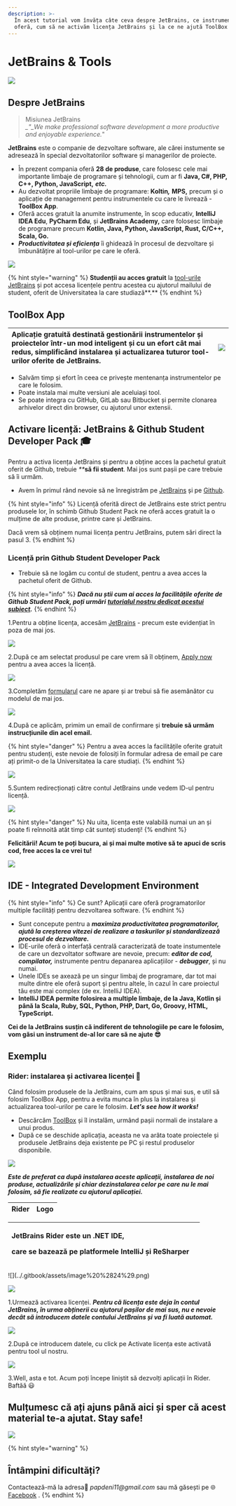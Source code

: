 ```yaml
---
description: >-
  În acest tutorial vom învăța câte ceva despre JetBrains, ce instrumente ne
  oferă, cum să ne activăm licența JetBrains și la ce ne ajută ToolBox App.
---
```


# JetBrains & Tools

![](../.gitbook/assets/jetbrains-apps.png)

## Despre JetBrains

> Misiunea JetBrains  
> _\_"\_We make professional software development a more productive and enjoyable experience._"

**JetBrains** este o companie de dezvoltare software, ale cărei instumente se adresează în special dezvoltatorilor software și managerilor de proiecte.

* În prezent compania oferă **28 de produse**, care folosesc cele mai importante limbaje de programare și tehnologii, cum ar fi **Java, C\#, PHP, C++, Python, JavaScript,** _**etc.**_ 
* Au dezvoltat propriile limbaje de programare: **Koltin**_**,**_ **MPS,** precum și o aplicație de management pentru instrumentele cu care le livrează - **ToolBox App**.
* Oferă acces gratuit la anumite instrumente, în scop educativ, **IntelliJ IDEA Edu**, **PyCharm Edu**, și **JetBrains Academy,** care folosesc limbaje de programare precum **Kotlin, Java, Python, JavaScript, Rust, C/C++, Scala, Go.**
* _**Productivitatea și eficiența**_ îi ghidează în procesul de dezvoltare și îmbunătățire al tool-urilor pe care le oferă. 

![](../.gitbook/assets/jetbrains-logo.png)

{% hint style="warning" %}
**Studenții au acces gratuit** la [tool-urile JetBrains](https://www.jetbrains.com/products.html#) și pot accesa licențele pentru acestea cu ajutorul mailului de student, oferit de Universitatea la care studiază**.**
{% endhint %}

## ToolBox App

| Aplicație gratuită destinată gestionării instrumentelor și proiectelor într-un mod inteligent și cu un efort cât mai redus, simplificând instalarea și actualizarea tuturor tool-urilor oferite de JetBrains. | ![](../.gitbook/assets/logo-text.png) |
| :--- | :--- |


* Salvăm timp și efort în ceea ce privește mentenanța instrumentelor pe care le folosim. 
* Poate instala mai multe versiuni ale aceluiași tool.
* Se poate integra cu GitHub, GitLab sau Bitbucket și permite clonarea arhivelor direct din browser, cu ajutorul unor extensii.

## Activare licență: JetBrains & Github Student Developer Pack 🎓

Pentru a activa licența JetBrains și pentru a obține acces la pachetul gratuit oferit de Github, trebuie _\*\*_**să fii student**. Mai jos sunt pașii pe care trebuie să îi urmăm.

* Avem în primul rând nevoie să ne înregistrăm pe [JetBrains](https://account.jetbrains.com/login) și pe [Github](https://github.com/join?source=header-home). 

{% hint style="info" %}
Licență oferită direct de JetBrains este strict pentru produsele lor, în schimb Github Student Pack ne oferă acces gratuit la o mulțime de alte produse, printre care și JetBrains.

Dacă vrem să obținem numai licența pentru JetBrains, putem sări direct la pasul 3.
{% endhint %}

### Licență prin Github Student Developer Pack

* Trebuie să ne logăm cu contul de student, pentru a avea acces la pachetul oferit de Github.

{% hint style="info" %}
_**Dacă nu știi cum ai acces la facilitățile oferite de Github Student Pack, poți urmări**_ [_**tutorialul nostru dedicat acestui subiect**_](github-student-pack.md)_**.**_
{% endhint %}

1.Pentru a obține licența, accesăm [JetBrains](https://www.jetbrains.com/community/education/?authMethod=github#students) - precum este evidențiat în poza de mai jos.

![](../.gitbook/assets/image%20%2833%29.png)

2.După ce am selectat produsul pe care vrem să îl obținem, [Apply now](https://www.jetbrains.com/shop/eform/students) pentru a avea acces la licență. 

![](../.gitbook/assets/image%20%2832%29.png)

3.Completăm [formularul](https://www.jetbrains.com/shop/eform/students) care ne apare și ar trebui să fie asemănător cu modelul de mai jos. 

![](../.gitbook/assets/image%20%2814%29.png)

4.După ce aplicăm, primim un email de confirmare și **trebuie să urmăm instrucțiunile din acel email.**

{% hint style="danger" %}
Pentru a avea acces la facilitățile oferite gratuit pentru studenți, este nevoie de folosiți în formular adresa de email pe care ați primit-o de la Universitatea la care studiați.
{% endhint %}

![](../.gitbook/assets/image%20%281%29.png)

5.Suntem redirecționați către contul JetBrains unde vedem ID-ul pentru licență. 

![](../.gitbook/assets/image%20%2825%29.png)

{% hint style="danger" %}
Nu uita, licența este valabilă numai un an și poate fi reînnoită atât timp cât sunteţi studenţi!
{% endhint %}

**Felicitării! Acum te poți bucura, ai și mai multe motive să te apuci de scris cod, free acces la ce vrei tu!**

![](../.gitbook/assets/giphy3.gif)

## IDE - Integrated Development Environment

{% hint style="info" %}
Ce sunt? Aplicații care oferă programatorilor multiple facilități pentru dezvoltarea software.
{% endhint %}

* Sunt concepute pentru a _**maximiza productivitatea programatorilor, ajută la creșterea vitezei  de realizare a taskurilor și standardizează procesul de dezvoltare.**_
* IDE-urile oferă o interfață centrală caracterizată de toate instumentele de care un dezvoltator software are nevoie, precum: _**editor de cod, compilator,**_ instrumente pentru depanarea aplicațiilor - _**debugger**_, și nu numai. 
* Unele IDEs se axează pe un singur limbaj de programare, dar tot mai multe dintre ele oferă suport şi pentru altele, în cazul în care proiectul tău este mai complex \(de ex. IntelliJ IDEA\).
* **IntelliJ IDEA permite folosirea a multiple limbaje, de la Java, Kotlin și până la Scala, Ruby, SQL, Python, PHP, Dart, Go, Groovy, HTML, TypeScript.**

**Cei de la JetBrains susțin că indiferent de tehnologiile pe care le folosim, vom găsi un instrument de-al lor care să ne ajute 😎**

## Exemplu

### Rider: instalarea și activarea licenței 🤯

Când folosim produsele de la JetBrains, cum am spus și mai sus, e util să folosim ToolBox App, pentru a evita munca în plus la instalarea și actualizarea tool-urilor pe care le folosim. _**Let's see how it works!**_

* Descărcăm [ToolBox](https://www.jetbrains.com/toolbox-app/) și îl instalăm, urmând pașii normali de instalare a unui produs.
* După ce se deschide aplicația, aceasta ne va arăta toate proiectele și produsele JetBrains deja existente pe PC și restul produselor disponibile.  

![](../.gitbook/assets/image%20%2815%29.png)

_**Este de preferat ca după instalarea aceste aplicații, instalarea de noi produse, actualizările și chiar dezinstalarea celor pe care nu le mai folosim, să fie realizate cu ajutorul aplicației.**_

| Rider | Logo |
| :--- | :--- |


<table>
  <thead>
    <tr>
      <th style="text-align:left">
        <p>JetBrains Rider este un .NET IDE,</p>
        <p>care se bazeaz&#x103; pe platformele IntelliJ &#x219;i ReSharper</p>
      </th>
      <th style="text-align:left">
        <img src="../.gitbook/assets/image (10).png" alt/>
      </th>
    </tr>
  </thead>
  <tbody></tbody>
</table>![](../.gitbook/assets/image%20%2824%29.png)

![](../.gitbook/assets/image%20%2828%29.png)

1.Urmează activarea licenței. _**Pentru că licența este deja în contul JetBrains, în urma obținerii cu ajutorul pașilor de mai sus, nu e nevoie decât să introducem datele contului JetBrains și va fi luată automat.**_ 

![](../.gitbook/assets/image%20%2826%29.png)

2.După ce introducem datele, cu click pe Activate licența este activată pentru tool ul nostru.

![](../.gitbook/assets/image%20%2810%29.png)

3.Well, asta e tot. Acum poți începe liniștit să dezvolți aplicații în Rider. Baftăă 😃 

## Mulțumesc că ați ajuns până aici și sper că acest material te-a ajutat. Stay safe!

![](../.gitbook/assets/giphy2.gif)

{% hint style="warning" %}
## Întâmpini dificultăți?

Contactează-mă la adresa📩 _papdeni11@gmail.com_ sau mă găsești pe 🌐 [Facebook](https://www.facebook.com/denisa.pap.9) .
{% endhint %}

